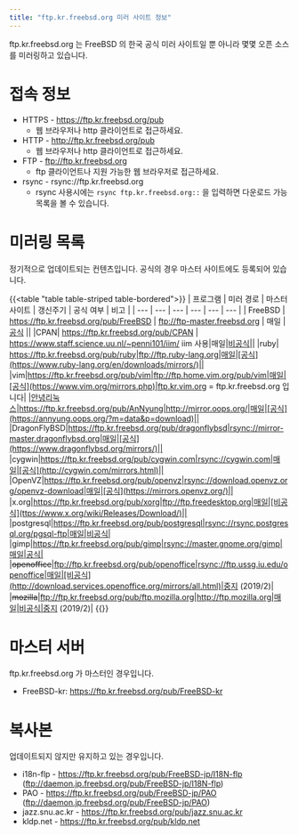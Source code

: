 ```yaml
---
title: "ftp.kr.freebsd.org 미러 사이트 정보"
---
```


ftp.kr.freebsd.org 는 FreeBSD 의 한국 공식 미러 사이트일 뿐 아니라 몇몇 오픈 소스를 미러링하고 있습니다.

# 접속 정보

* HTTPS - https://ftp.kr.freebsd.org/pub
  * 웹 브라우저나 http 클라이언트로 접근하세요.
* HTTP - http://ftp.kr.freebsd.org/pub
  * 웹 브라우저나 http 클라이언트로 접근하세요.
* FTP - ftp://ftp.kr.freebsd.org
  * ftp 클라이언트나 지원 가능한 웹 브라우저로 접근하세요.
* rsync - rsync://ftp.kr.freebsd.org
  * rsync 사용시에는 `rsync ftp.kr.freebsd.org::` 을 입력하면 다운로드 가능 목록을 볼 수 있습니다.

# 미러링 목록

정기적으로 업데이트되는 컨텐츠입니다. 공식의 경우 마스터 사이트에도 등록되어 있습니다.

{{<table "table table-striped table-bordered">}}
| 프로그램 | 미러 경로 | 마스터 사이트 | 갱신주기 | 공식 여부 | 비고 |
| --- | --- | --- | --- | --- | --- |
| FreeBSD | https://ftp.kr.freebsd.org/pub/FreeBSD | ftp://ftp-master.freebsd.org | 매일 | [공식](https://www.freebsd.org/doc/handbook/mirrors-ftp.html) ||
|CPAN| https://ftp.kr.freebsd.org/pub/CPAN | https://www.staff.science.uu.nl/~penni101/iim/ iim 사용|매일|[비공식](http://www.cpan.org/SITES.html)||
|ruby| https://ftp.kr.freebsd.org/pub/ruby|ftp://ftp.ruby-lang.org|매일|[공식](https://www.ruby-lang.org/en/downloads/mirrors/)||
|vim|https://ftp.kr.freebsd.org/pub/vim|ftp://ftp.home.vim.org/pub/vim|매일|[공식](https://www.vim.org/mirrors.php)|ftp.kr.vim.org = ftp.kr.freebsd.org 입니다|
|[안녕리눅스](http://annyung.oops.org/)|https://ftp.kr.freebsd.org/pub/AnNyung|http://mirror.oops.org/|매일|[공식](https://annyung.oops.org/?m=data&p=download)||
|DragonFlyBSD|https://ftp.kr.freebsd.org/pub/dragonflybsd|rsync://mirror-master.dragonflybsd.org|매일|[공식](https://www.dragonflybsd.org/mirrors/)||
|cygwin|https://ftp.kr.freebsd.org/pub/cygwin.com|rsync://cygwin.com|매일|[공식](http://cygwin.com/mirrors.html)||
|OpenVZ|https://ftp.kr.freebsd.org/pub/openvz|rsync://download.openvz.org/openvz-download|매일|[공식](​https://mirrors.openvz.org/)||
|x.org|https://ftp.kr.freebsd.org/pub/xorg|ftp://ftp.freedesktop.org|매일|[비공식](ttps://www.x.org/wiki/Releases/Download/)||
|postgresql|https://ftp.kr.freebsd.org/pub/postgresql|rsync://rsync.postgresql.org/pgsql-ftp|매일|비공식|
|gimp|https://ftp.kr.freebsd.org/pub/gimp|rsync://master.gnome.org/gimp|매일|공식|
|~~openoffice~~|ftp://ftp.kr.freebsd.org/pub/openoffice|rsync://ftp.ussg.iu.edu/openoffice|매일|[비공식](http://download.services.openoffice.org/mirrors/all.html)|중지 (2019/2)|
|~~mozilla~~|ftp://ftp.kr.freebsd.org/pub/ftp.mozilla.org|http://ftp.mozilla.org|매일|비공식|중지 (2019/2)|
{{</table>}}

# 마스터 서버

ftp.kr.freebsd.org 가 마스터인 경우입니다.
* FreeBSD-kr: https://ftp.kr.freebsd.org/pub/FreeBSD-kr

# 복사본

업데이트되지 않지만 유지하고 있는 경우입니다.

* i18n-flp - https://ftp.kr.freebsd.org/pub/FreeBSD-jp/I18N-flp (ftp://daemon.jp.freebsd.org/pub/FreeBSD-jp/I18N-flp)
* PAO - https://ftp.kr.freebsd.org/pub/FreeBSD-jp/PAO (ftp://daemon.jp.freebsd.org/pub/FreeBSD-jp/PAO)
* jazz.snu.ac.kr - https://ftp.kr.freebsd.org/pub/jazz.snu.ac.kr
* kldp.net - https://ftp.kr.freebsd.org/pub/kldp.net
